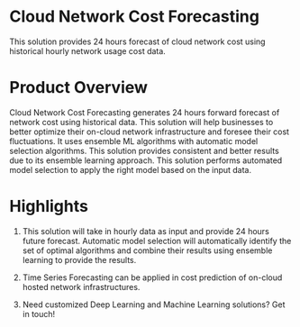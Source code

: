# Cloud Network Cost Forecasting
This solution provides 24 hours forecast of cloud network cost using historical hourly network usage cost data.

# Product Overview
Cloud Network Cost Forecasting generates 24 hours forward forecast of network cost using historical data. This solution will help businesses to better optimize their on-cloud network infrastructure and foresee their cost fluctuations. It uses ensemble ML algorithms with automatic model selection algorithms. This solution provides consistent and better results due to its ensemble learning approach. This solution performs automated model selection to apply the right model based on the input data.

# Highlights
1. This solution will take in hourly data as input and provide 24 hours future forecast. Automatic model selection will automatically identify the set of optimal algorithms and combine their results using ensemble learning to provide the results.

2. Time Series Forecasting can be applied in cost prediction of on-cloud hosted network infrastructures.

3. Need customized Deep Learning and Machine Learning solutions? Get in touch!
